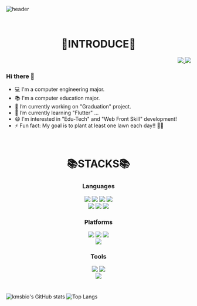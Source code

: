 ![header](https://capsule-render.vercel.app/api?type=slice&color=gradient&height=160&section=header&text=Welcome%20Seoyeon's%20Git!&fontAlign=50&fontAlignY=70&fontSize=70&fontColor=000000)

<br>
 <div align=center><h1>💖INTRODUCE💖</h1></div>
 <div align=right>
  <a href="https://devmooon.github.io/">
    <img src="https://img.shields.io/badge/moon._log-yellow?style=flat-square&logo=github&logoColor=white">
  </a>
  <img src="https://img.shields.io/badge/anstjdus0702@duksung.ac.kr-blue?style=flat-square&logo=gmail&logoColor=white">
</div>
 <h3>Hi there 👋</h3>
 
- 💻 I'm a computer engineering major.
- 📚 I'm a computer education major.
- 🔭 I’m currently working on "Graduation" project.
- 🌱 I’m currently learning "Flutter" ...
- 😄 I'm interested in "Edu-Tech" and "Web Front Skill" development!
- ⚡ Fun fact: My goal is to plant at least one lawn each day!! 🧐🍃

<br>
<div align=center><h1>📚STACKS📚</h1></div>

<div align=center><b><h3>Languages</h3></b></div>
<div align=center>
 <img src="https://img.shields.io/badge/c-%2300599C.svg?style=for-the-badge&logo=C&logoColor=white">
  <img src="https://img.shields.io/badge/c++-%2300599C.svg?style=for-the-badge&logo=c%2B%2B&logoColor=black"> 
  <img src="https://img.shields.io/badge/java-%23ED8B00.svg?style=for-the-badge&logo=java&logoColor=white"> 
  <img src="https://img.shields.io/badge/python-3670A0?style=for-the-badge&logo=python&logoColor=white">
 <br>
  <img src="https://img.shields.io/badge/html5-%23E34F26.svg?style=for-the-badge&logo=HTML5&logoColor=white">
  <img src="https://img.shields.io/badge/css3-%231572B6.svg?style=for-the-badge&logo=css3&logoColor=black"> 
  <img src="https://img.shields.io/badge/javascript-%23323330.svg?style=for-the-badge&logo=javascript&logoColor=white"> 
</div>

<div align=center><b><h3>Platforms</h3></b></div>
<div align=center>
 <img src="https://img.shields.io/badge/react-61DAFB?style=for-the-badge&logo=react&logoColor=black"> 
 <img src="https://img.shields.io/badge/vue.js-4FC08D?style=for-the-badge&logo=vue.js&logoColor=white"> 
  <img src="https://img.shields.io/badge/node.js-339933?style=for-the-badge&logo=Node.js&logoColor=white">
 <br>
  <img src="https://img.shields.io/badge/Android-3DDC84?style=for-the-badge&logo=Android&logoColor=white">
</div>

<div align=center><b><h3>Tools</h3></b></div>
<div align=center>
 <img src="https://img.shields.io/badge/django-%23092E20.svg?style=for-the-badge&logo=django&logoColor=black"> 
  <img src="https://img.shields.io/badge/Linux-FCC624?style=for-the-badge&logo=linux&logoColor=white"> 
 <br>
  <img src="https://img.shields.io/badge/mongoDB-47A248?style=for-the-badge&logo=MongoDB&logoColor=white">
</div>

<h1></h1>
 
![kmsbio's GitHub stats](https://github-readme-stats.vercel.app/api?username=devMooon) ![Top Langs](https://github-readme-stats.vercel.app/api/top-langs/?username=devMooon)

